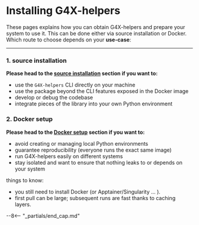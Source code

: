 <br>

# Installing G4X-helpers

These pages explains how you can obtain G4X-helpers and prepare your system to use it. 
This can be done either via source installation or Docker.  
Which route to choose depends on your **use-case**:

---

### 1. source installation

**Please head to the [source installation](./source.md) section if you want to:**

+ use the `G4X-helpers` CLI directly on your machine
+ use the package beyond the CLI features exposed in the Docker image
+ develop or debug the codebase
+ integrate pieces of the library into your own Python environment

### 2. Docker setup

**Please head to the [Docker setup](./docker.md) section if you want to:**

+ avoid creating or managing local Python environments
+ guarantee reproducibility (everyone runs the exact same image)
+ run G4X-helpers easily on different systems
+ stay isolated and want to ensure that nothing leaks to or depends on your system
 
things to know:  

+ you still need to install Docker (or Apptainer/Singularity ... ).  
+ first pull can be large; subsequent runs are fast thanks to caching layers.

--8<-- "_partials/end_cap.md"
